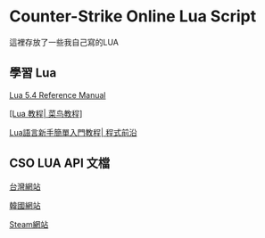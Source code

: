 # Counter-Strike Online Lua Script

這裡存放了一些我自己寫的LUA

## 學習 Lua

[Lua 5.4 Reference Manual](http://www.lua.org/manual/5.4/)

[[Lua 教程| 菜鸟教程]](https://www.runoob.com/lua/lua-tutorial.html)

[Lua語言新手簡單入門教程| 程式前沿](https://codertw.com/前端開發/390702/)

## CSO LUA API 文檔

[台灣網站](https://tw.beanfun.com/cso/STUDIO/api/index.html)

[韓國網站](http://cso.dn.nexoncdn.co.kr/vxlman/api/index.html)

[Steam網站](https://steamcommunity.com/sharedfiles/filedetails/?id=1964695915)